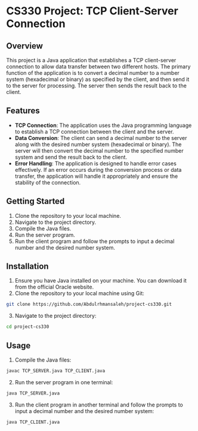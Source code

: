 # CS330 Project: TCP Client-Server Connection

## Overview
This project is a Java application that establishes a TCP client-server connection to allow data transfer between two different hosts. The primary function of the application is to convert a decimal number to a number system (hexadecimal or binary) as specified by the client, and then send it to the server for processing. The server then sends the result back to the client.

## Features
- **TCP Connection**: The application uses the Java programming language to establish a TCP connection between the client and the server.
- **Data Conversion**: The client can send a decimal number to the server along with the desired number system (hexadecimal or binary). The server will then convert the decimal number to the specified number system and send the result back to the client.
- **Error Handling**: The application is designed to handle error cases effectively. If an error occurs during the conversion process or data transfer, the application will handle it appropriately and ensure the stability of the connection.

## Getting Started
1. Clone the repository to your local machine.
2. Navigate to the project directory.
3. Compile the Java files.
4. Run the server program.
5. Run the client program and follow the prompts to input a decimal number and the desired number system.

## Installation
1. Ensure you have Java installed on your machine. You can download it from the official Oracle website.
2. Clone the repository to your local machine using Git:
```bash
git clone https://github.com/Abdulrhmansaleh/project-cs330.git
```
3. Navigate to the project directory:
```bash
cd project-cs330
```

## Usage
1. Compile the Java files:
```bash
javac TCP_SERVER.java TCP_CLIENT.java
```
2. Run the server program in one terminal:
```bash
java TCP_SERVER.java
```
3. Run the client program in another terminal and follow the prompts to input a decimal number and the desired number system:
```bash
java TCP_CLIENT.java
```
